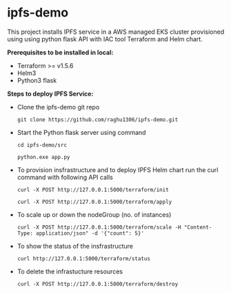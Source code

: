 # ipfs-demo

This project installs IPFS service in a AWS managed EKS cluster provisioned using using python flask API with IAC tool Terraform and Helm chart.

**Prerequisites to be installed in local:**
- Terraform >= v1.5.6
- Helm3
- Python3 flask

**Steps to deploy IPFS Service:**
- Clone the ipfs-demo git repo
  
  ` git clone https://github.com/raghu1306/ipfs-demo.git `
- Start the Python flask server using command
  
  ` cd ipfs-demo/src `
  
  ` python.exe app.py `

- To provision insfrastructure and to deploy IPFS Helm chart run the curl command with following API calls

    ` curl -X POST http://127.0.0.1:5000/terraform/init `

    ` curl -X POST http://127.0.0.1:5000/terraform/apply `

- To scale up or down the nodeGroup (no. of instances)

    ` curl -X POST http://127.0.0.1:5000/terraform/scale -H "Content-Type: application/json" -d '{"count": 5}' `

- To show the status of the insfrastructure
 
    ` curl http://127.0.0.1:5000/terraform/status `

- To delete the infrastucture resources

    ` curl -X POST http://127.0.0.1:5000/terraform/destroy `

    

    
    

    
    
  
  

